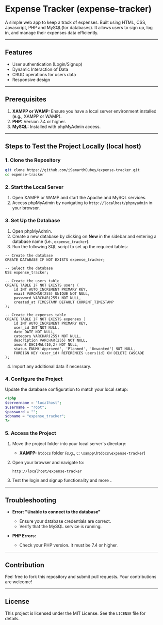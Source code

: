 # Expense Tracker (expense-tracker)

A simple web app to keep a track of expenses. Built using HTML, CSS, Javascript, PHP and MySQL(for databases). It allows users to sign up, log in, and manage their expenses data efficiently.

---

## Features
- User authentication (Login/Signup)
- Dynamic Interaction of Data
- CRUD operations for users data
- Responsive design

---

## Prerequisites

1. **XAMPP or WAMP:** Ensure you have a local server environment installed (e.g., XAMPP or WAMP).
2. **PHP:** Version 7.4 or higher.
3. **MySQL:** Installed with phpMyAdmin access.

---

## Steps to Test the Project Locally (local host)

### 1. Clone the Repository
```bash
git clone https://github.com/iSamarthDubey/expense-tracker.git
cd expense-tracker
```

### 2. Start the Local Server

1. Open XAMPP or WAMP and start the Apache and MySQL services.
2. Access phpMyAdmin by navigating to `http://localhost/phpmyadmin` in your browser.

### 3. Set Up the Database

1. Open phpMyAdmin.
2. Create a new database by clicking on **New** in the sidebar and entering a database name (i.e., `expense_tracker`).
3. Run the following SQL script to set up the required tables:

```mysql
-- Create the database
CREATE DATABASE IF NOT EXISTS expense_tracker;

-- Select the database
USE expense_tracker;

-- Create the users table
CREATE TABLE IF NOT EXISTS users (
    id INT AUTO_INCREMENT PRIMARY KEY,
    email VARCHAR(255) UNIQUE NOT NULL,
    password VARCHAR(255) NOT NULL,
    created_at TIMESTAMP DEFAULT CURRENT_TIMESTAMP
);

-- Create the expenses table
CREATE TABLE IF NOT EXISTS expenses (
    id INT AUTO_INCREMENT PRIMARY KEY,
    user_id INT NOT NULL,
    date DATE NOT NULL,
    category VARCHAR(255) NOT NULL,
    description VARCHAR(255) NOT NULL,
    amount DECIMAL(10,2) NOT NULL,
    status ENUM('Approved', 'Planned', 'Unwanted') NOT NULL,
    FOREIGN KEY (user_id) REFERENCES users(id) ON DELETE CASCADE
);

```

4. Import any additional data if necessary.

### 4. Configure the Project

Update the database configuration to match your local setup:
   ```php
   <?php
   $servername = "localhost";
   $username = "root";
   $password = "";
   $dbname = "expense_tracker";
   ?>
   ```

### 5. Access the Project

1. Move the project folder into your local server's directory:
   - **XAMPP:** `htdocs` folder (e.g., `C:\xampp\htdocs\expense-tracker`)

2. Open your browser and navigate to:
   ```
   http://localhost/expense-tracker
   ```

3. Test the login and signup functionality and more ..

---

## Troubleshooting

- **Error: "Unable to connect to the database"**
  - Ensure your database credentials are correct.
  - Verify that the MySQL service is running.

- **PHP Errors:**
  - Check your PHP version. It must be 7.4 or higher.

---

## Contribution
Feel free to fork this repository and submit pull requests. Your contributions are welcome!

---

## License
This project is licensed under the MIT License. See the `LICENSE` file for details.
